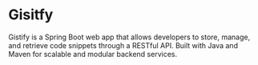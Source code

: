 # Gisitfy
Gistify is a Spring Boot web app that allows developers to store, manage, and retrieve code snippets through a RESTful API. Built with Java and Maven for scalable and modular backend services.

